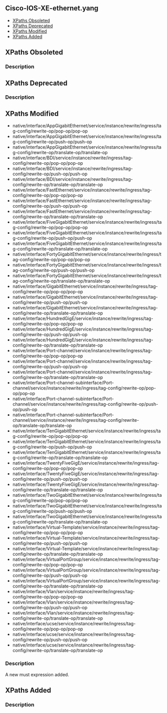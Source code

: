 ## Cisco-IOS-XE-ethernet.yang


- [XPaths Obsoleted](#xpaths-obsoleted)
- [XPaths Deprecated](#xpaths-deprecated)
- [XPaths Modified](#xpaths-modified)
- [XPaths Added](#xpaths-added)

## XPaths Obsoleted

### Description

## XPaths Deprecated

### Description

## XPaths Modified

- native/interface/AppGigabitEthernet/service/instance/rewrite/ingress/tag-config/rewrite-op/pop-op/pop-op
- native/interface/AppGigabitEthernet/service/instance/rewrite/ingress/tag-config/rewrite-op/push-op/push-op
- native/interface/AppGigabitEthernet/service/instance/rewrite/ingress/tag-config/rewrite-op/translate-op/translate-op
- native/interface/BDI/service/instance/rewrite/ingress/tag-config/rewrite-op/pop-op/pop-op
- native/interface/BDI/service/instance/rewrite/ingress/tag-config/rewrite-op/push-op/push-op
- native/interface/BDI/service/instance/rewrite/ingress/tag-config/rewrite-op/translate-op/translate-op
- native/interface/FastEthernet/service/instance/rewrite/ingress/tag-config/rewrite-op/pop-op/pop-op
- native/interface/FastEthernet/service/instance/rewrite/ingress/tag-config/rewrite-op/push-op/push-op
- native/interface/FastEthernet/service/instance/rewrite/ingress/tag-config/rewrite-op/translate-op/translate-op
- native/interface/FiveGigabitEthernet/service/instance/rewrite/ingress/tag-config/rewrite-op/pop-op/pop-op
- native/interface/FiveGigabitEthernet/service/instance/rewrite/ingress/tag-config/rewrite-op/push-op/push-op
- native/interface/FiveGigabitEthernet/service/instance/rewrite/ingress/tag-config/rewrite-op/translate-op/translate-op
- native/interface/FortyGigabitEthernet/service/instance/rewrite/ingress/tag-config/rewrite-op/pop-op/pop-op
- native/interface/FortyGigabitEthernet/service/instance/rewrite/ingress/tag-config/rewrite-op/push-op/push-op
- native/interface/FortyGigabitEthernet/service/instance/rewrite/ingress/tag-config/rewrite-op/translate-op/translate-op
- native/interface/GigabitEthernet/service/instance/rewrite/ingress/tag-config/rewrite-op/pop-op/pop-op
- native/interface/GigabitEthernet/service/instance/rewrite/ingress/tag-config/rewrite-op/push-op/push-op
- native/interface/GigabitEthernet/service/instance/rewrite/ingress/tag-config/rewrite-op/translate-op/translate-op
- native/interface/HundredGigE/service/instance/rewrite/ingress/tag-config/rewrite-op/pop-op/pop-op
- native/interface/HundredGigE/service/instance/rewrite/ingress/tag-config/rewrite-op/push-op/push-op
- native/interface/HundredGigE/service/instance/rewrite/ingress/tag-config/rewrite-op/translate-op/translate-op
- native/interface/Port-channel/service/instance/rewrite/ingress/tag-config/rewrite-op/pop-op/pop-op
- native/interface/Port-channel/service/instance/rewrite/ingress/tag-config/rewrite-op/push-op/push-op
- native/interface/Port-channel/service/instance/rewrite/ingress/tag-config/rewrite-op/translate-op/translate-op
- native/interface/Port-channel-subinterface/Port-channel/service/instance/rewrite/ingress/tag-config/rewrite-op/pop-op/pop-op
- native/interface/Port-channel-subinterface/Port-channel/service/instance/rewrite/ingress/tag-config/rewrite-op/push-op/push-op
- native/interface/Port-channel-subinterface/Port-channel/service/instance/rewrite/ingress/tag-config/rewrite-op/translate-op/translate-op
- native/interface/TenGigabitEthernet/service/instance/rewrite/ingress/tag-config/rewrite-op/pop-op/pop-op
- native/interface/TenGigabitEthernet/service/instance/rewrite/ingress/tag-config/rewrite-op/push-op/push-op
- native/interface/TenGigabitEthernet/service/instance/rewrite/ingress/tag-config/rewrite-op/translate-op/translate-op
- native/interface/TwentyFiveGigE/service/instance/rewrite/ingress/tag-config/rewrite-op/pop-op/pop-op
- native/interface/TwentyFiveGigE/service/instance/rewrite/ingress/tag-config/rewrite-op/push-op/push-op
- native/interface/TwentyFiveGigE/service/instance/rewrite/ingress/tag-config/rewrite-op/translate-op/translate-op
- native/interface/TwoGigabitEthernet/service/instance/rewrite/ingress/tag-config/rewrite-op/pop-op/pop-op
- native/interface/TwoGigabitEthernet/service/instance/rewrite/ingress/tag-config/rewrite-op/push-op/push-op
- native/interface/TwoGigabitEthernet/service/instance/rewrite/ingress/tag-config/rewrite-op/translate-op/translate-op
- native/interface/Virtual-Template/service/instance/rewrite/ingress/tag-config/rewrite-op/pop-op/pop-op
- native/interface/Virtual-Template/service/instance/rewrite/ingress/tag-config/rewrite-op/push-op/push-op
- native/interface/Virtual-Template/service/instance/rewrite/ingress/tag-config/rewrite-op/translate-op/translate-op
- native/interface/VirtualPortGroup/service/instance/rewrite/ingress/tag-config/rewrite-op/pop-op/pop-op
- native/interface/VirtualPortGroup/service/instance/rewrite/ingress/tag-config/rewrite-op/push-op/push-op
- native/interface/VirtualPortGroup/service/instance/rewrite/ingress/tag-config/rewrite-op/translate-op/translate-op
- native/interface/Vlan/service/instance/rewrite/ingress/tag-config/rewrite-op/pop-op/pop-op
- native/interface/Vlan/service/instance/rewrite/ingress/tag-config/rewrite-op/push-op/push-op
- native/interface/Vlan/service/instance/rewrite/ingress/tag-config/rewrite-op/translate-op/translate-op
- native/interface/ucse/service/instance/rewrite/ingress/tag-config/rewrite-op/pop-op/pop-op
- native/interface/ucse/service/instance/rewrite/ingress/tag-config/rewrite-op/push-op/push-op
- native/interface/ucse/service/instance/rewrite/ingress/tag-config/rewrite-op/translate-op/translate-op

### Description

A new must expression added.

## XPaths Added

### Description
